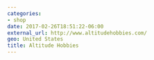```yaml
---
categories:
- shop
date: 2017-02-26T18:51:22-06:00
external_url: http://www.altitudehobbies.com/
geo: United States
title: Altitude Hobbies
---
```

